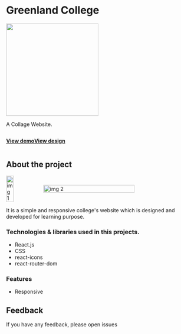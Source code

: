 <h1>Greenland College</h1>
<p>
 <a href="https://greenlandcollage-1-0.vercel.app"> <img src="https://github.com/Tony-Stark-Jr/greenlandcollage-1.0/assets/74758608/6aaf5782-b050-4713-a712-28d9a7397e93" width="250"> </a>
</p>
  <p>A Collage Website.</p>
  
  <div style="display:flex;"> 
      <p><a href="https://greenlandcollage-1-0.vercel.app"><b>View demo</b></a></p>
    <p><a href="https://www.figma.com/file/BrcBtD39IBOTIT0zWfWY8d/Collage?type=design&node-id=358-254&mode=design&t=Ge36V25on4QH1SLV-0"><b>View design</b></a></p>
</div>

## About the project

<div style="display: flex; align-items: center; gap-2;">
  <img src="https://github.com/Tony-Stark-Jr/greenlandcollage-1.0/assets/74758608/509ef952-f349-408f-8f75-ff32c42e248a" alt="img 1" style="width: 20%; object-fit: cover;">
  <img src="https://github.com/Tony-Stark-Jr/greenlandcollage-1.0/assets/74758608/6007c3c1-caf0-4385-b3ea-889f50f25b8f" alt="img 2" style="width: 70%; object-fit: cover;">
</div>


<p>It is a simple and responsive college's website which is designed and developed for learning purpose.</p>

### Technologies & libraries used in this projects.
* React.js
* CSS
* react-icons
* react-router-dom

### Features
* Responsive

## Feedback
If you have any feedback, please open issues

